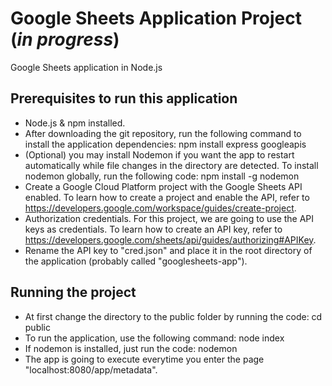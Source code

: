 # Google Sheets Application Project (*in progress*)
Google Sheets application in Node.js

## Prerequisites to run this application
 - Node.js & npm installed.
 - After downloading the git repository, run the following command to install the application dependencies: 
    npm install express googleapis 
- (Optional) you may install Nodemon if you want the app to restart automatically while file changes in the directory are detected. To install nodemon globally, run the following code: 
    npm install -g nodemon
- Create a Google Cloud Platform project with the Google Sheets API enabled. To learn how to create a project and enable the API, refer to https://developers.google.com/workspace/guides/create-project.
- Authorization credentials. For this project, we are going to use the API keys as credentials. To learn how to create an API key, refer to https://developers.google.com/sheets/api/guides/authorizing#APIKey.
- Rename the API key to "cred.json" and place it in the root directory of the application (probably called "googlesheets-app").

## Running the project
- At first change the directory to the public folder by running the code:
    cd public
- To run the application,  use the following command: 
    node index
- If nodemon is installed, just run the code:
    nodemon
- The app is going to execute everytime you enter the page "localhost:8080/app/metadata".
